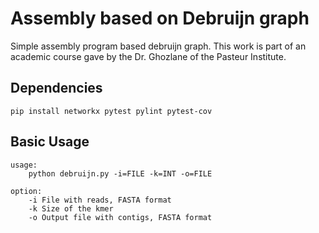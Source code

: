 # Assembly based on Debruijn graph

Simple assembly program based debruijn graph.
This work is part of an academic course gave by the Dr. Ghozlane of the Pasteur Institute.

## Dependencies

```
pip install networkx pytest pylint pytest-cov
```

## Basic Usage

```
usage:
    python debruijn.py -i=FILE -k=INT -o=FILE

option:
    -i File with reads, FASTA format
    -k Size of the kmer
    -o Output file with contigs, FASTA format
```
